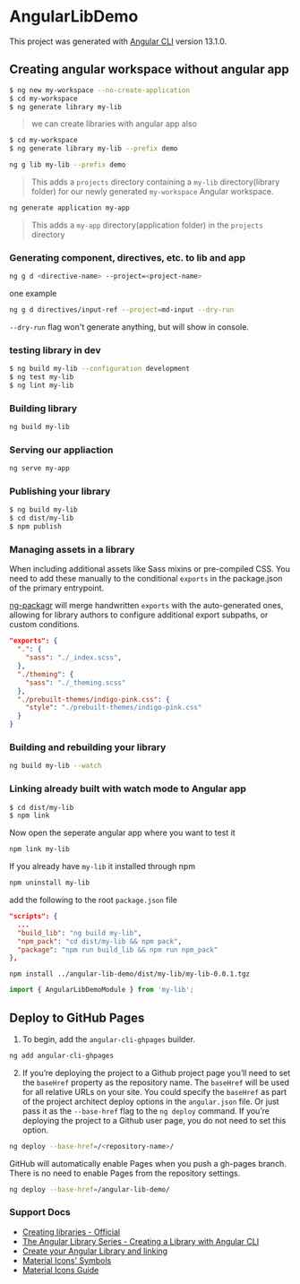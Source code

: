 # AngularLibDemo

This project was generated with [Angular CLI](https://github.com/angular/angular-cli) version 13.1.0.

## Creating angular workspace without angular app

```bash
$ ng new my-workspace --no-create-application
$ cd my-workspace
$ ng generate library my-lib
```

> we can create libraries with angular app also

```bash
$ cd my-workspace
$ ng generate library my-lib --prefix demo 
```

```bash
ng g lib my-lib --prefix demo
```

> This adds a `projects` directory containing a `my-lib` directory(library folder) for our newly generated `my-workspace` Angular workspace.

```bash
ng generate application my-app
```

> This adds a `my-app` directory(application folder) in the `projects` directory

### Generating component, directives, etc. to lib and app

```bash
ng g d <directive-name> --project=<project-name>
```

one example

```bash
ng g d directives/input-ref --project=md-input --dry-run
```

`--dry-run` flag won't generate anything, but will show in console. 

### testing library in dev

```bash
$ ng build my-lib --configuration development
$ ng test my-lib
$ ng lint my-lib
```

### Building library

```bash
ng build my-lib
```

### Serving our appliaction

```bash
ng serve my-app
```

### Publishing your library

```bash
$ ng build my-lib
$ cd dist/my-lib
$ npm publish
```

### Managing assets in a library

When including additional assets like Sass mixins or pre-compiled CSS. You need to add these manually to the conditional `exports` in the package.json of the primary entrypoint.

[ng-packagr](https://www.npmjs.com/package/ng-packagr) will merge handwritten `exports` with the auto-generated ones, allowing for library authors to configure additional export subpaths, or custom conditions.

```json
"exports": {
  ".": {
    "sass": "./_index.scss",
  },
  "./theming": {
    "sass": "./_theming.scss"
  },
  "./prebuilt-themes/indigo-pink.css": {
    "style": "./prebuilt-themes/indigo-pink.css"
  }
}
```

### Building and rebuilding your library

```bash
ng build my-lib --watch
```

### Linking already built with watch mode to Angular app

```bash
$ cd dist/my-lib
$ npm link
```

Now open the seperate angular app where you want to test it

```bash
npm link my-lib
```

If you already have `my-lib` it installed through npm

```bash
npm uninstall my-lib
```

add the following to the root `package.json` file

```json
"scripts": {
  ...
  "build_lib": "ng build my-lib",
  "npm_pack": "cd dist/my-lib && npm pack",
  "package": "npm run build_lib && npm run npm_pack"
},
```

```
npm install ../angular-lib-demo/dist/my-lib/my-lib-0.0.1.tgz
```

```typescript
import { AngularLibDemoModule } from 'my-lib';
```

## Deploy to GitHub Pages

1. To begin, add the `angular-cli-ghpages` builder.

```bash
ng add angular-cli-ghpages
```

2. If you’re deploying the project to a Github project page you’ll need to set the `baseHref` property as the repository name. The `baseHref` will be used for all relative URLs on your site. You could specify the `baseHref` as part of the project architect deploy options in the `angular.json` file. Or just pass it as the `--base-href` flag to the `ng deploy` command. If you’re deploying the project to a Github user page, you do not need to set this option.

```bash
ng deploy --base-href=/<repository-name>/
```

GitHub will automatically enable Pages when you push a gh-pages branch. There is no need to enable Pages from the repository settings.

```bash
ng deploy --base-href=/angular-lib-demo/
```

### Support Docs

- [Creating libraries - Official](https://angular.io/guide/creating-libraries)
- [The Angular Library Series - Creating a Library with Angular CLI](https://medium.com/angular-in-depth/creating-a-library-in-angular-6-87799552e7e5)
- [Create your Angular Library and linking](https://medium.com/@prajramesh93/create-your-angular-library-f2cf273fd8a5)
- [Material Icons' Symbols](https://fonts.google.com/icons)
- [Material Icons Guide](https://developers.google.com/fonts/docs/material_icons)
